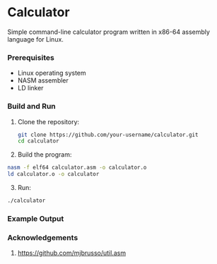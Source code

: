 # Calculator
Simple command-line calculator program written in x86-64 assembly language for Linux.

### Prerequisites

- Linux operating system
- NASM assembler
- LD linker

### Build and Run

1. Clone the repository:

   ```bash
   git clone https://github.com/your-username/calculator.git
   cd calculator
   ```

2. Build the program:

  ```bash
  nasm -f elf64 calculator.asm -o calculator.o
  ld calculator.o -o calculator
  ```
3. Run:

  ```bash
  ./calculator
  ```

### Example Output

### Acknowledgements
  1. https://github.com/mjbrusso/util.asm











